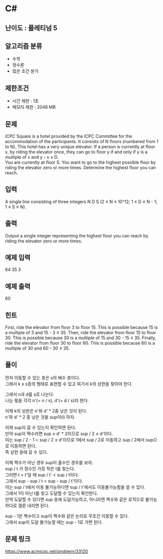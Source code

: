 # C#

## 난이도 : 플레티넘 5

## 알고리즘 분류
  - 수학
  - 정수론
  - 많은 조건 분기

## 제한조건
  - 시간 제한 : 1초
  - 메모리 제한 : 2048 MB

## 문제
ICPC Square is a hotel provided by the ICPC Committee for the accommodation of the participants. It consists of N floors (numbered from 1 to N). This hotel has a very unique elevator. If a person is currently at floor x, by riding the elevator once, they can go to floor y if and only if y is a multiple of x and y - x ≤ D.<br/>
You are currently at floor S. You want to go to the highest possible floor by riding the elevator zero or more times. Determine the highest floor you can reach.<br/>


## 입력
A single line consisting of three integers N D S (2 ≤ N ≤ 10^12; 1 ≤ D ≤ N - 1; 1 ≤ S ≤ N).<br/>


## 출력
Output a single integer representing the highest floor you can reach by riding the elevator zero or more times.<br/>


## 예제 입력
64 35 3<br/>


## 예제 출력
60<br/>


## 힌트
First, ride the elevator from floor 3 to floor 15. This is possible because 15 is a multiple of 3 and 15 - 3 ≤ 35. Then, ride the elevator from floor 15 to floor 30. This is possible because 30 is a multiple of 15 and 30 - 15 ≤ 35. Finally, ride the elevator from floor 30 to floor 60. This is possible because 60 is a multiple of 30 and 60 - 30 ≤ 35.<br/>


## 풀이
먼저 이동할 수 있는 층은 s의 배수 층이다.<br/>
그래서 k x s층의 형태로 표현할 수 있고 여기서 k의 상한을 찾아야 한다.<br/>


그래서 n과 d를 s로 나눈다.<br/>
나눈 몫을 각각 n'(= n / s), d'(= d / s)라 한다.<br/>


이제 k의 상한은 n'와 d' * 2중 낮은 것이 된다.<br/>
n'와 d' * 2 중 낮은 것을 sup이라 하자.<br/>


이제 sup이 갈 수 있는지 확인하면 된다.<br/>
만약 sup이 짝수라면 sup ≤ d' * 2이므로 sup / 2 ≤ d'이다.<br/>
이는 sup / 2 - 1 < sup / 2 ≤ d'이므로 1에서 sup / 2로 이동하고 sup / 2에서 sup으로 이동하면 된다.<br/>
즉 상한 층에 갈 수 있다.<br/>


이제 짝수가 아닌 경우 sup이 홀수인 경우를 보자.<br/>
sup / t 가 정수인 가장 작은 t를 찾는다.<br/>
그러면 t < t'일 때 sup / t' < sup / t이다.<br/>
그래서 sup - sup / t < sup - sup / t'이다.<br/>
이는 sup / t에서 이동 불가능하다면 sup / t'에서도 이동불가능함을 알 수 있다.<br/>
그래서 1이 아닌 t를 찾고 도달할 수 있는지 확인한다.<br/>
만약 도달할 수 있다면 sup 층에 도달가능하고, 아니라면 짝수와 같은 로직으로 불가능하다로 결론 내리면 된다.<br/>


sup - 1은 짝수이고 sup이 짝수와 같은 논리로 무조건 이동할 수 있다.<br/>
그래서 sup이 도달 불가능할 때는 sup - 1로 가면 된다.<br/>


## 문제 링크
https://www.acmicpc.net/problem/33120